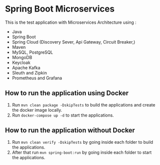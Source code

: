 # Spring Boot Microservices
This is the test application with Microservices Architecture using :
- Java
- Spring Boot
- Spring Cloud (Discovery Sever, Api Gateway, Circuit Breaker,)
- Maven
- MySQL, PostgreSQL
- MongoDB
- Keycloak
- Apache Kafka
- Sleuth and Zipkin
- Prometheus and Grafana

## How to run the application using Docker

1. Run `mvn clean package -DskipTests` to build the applications and create the docker image locally.
2. Run `docker-compose up -d` to start the applications.

## How to run the application without Docker

1. Run `mvn clean verify -DskipTests` by going inside each folder to build the applications.
2. After that run `mvn spring-boot:run` by going inside each folder to start the applications.